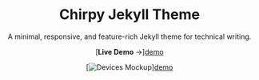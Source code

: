 <div align="center">

  # Chirpy Jekyll Theme

  A minimal, responsive, and feature-rich Jekyll theme for technical writing.

  [**Live Demo** →][demo](https://muakjwa.github.io/)

  [![Devices Mockup](https://chirpy-img.netlify.app/commons/devices-mockup.png)][demo](https://muakjwa.github.io/)

</div>

